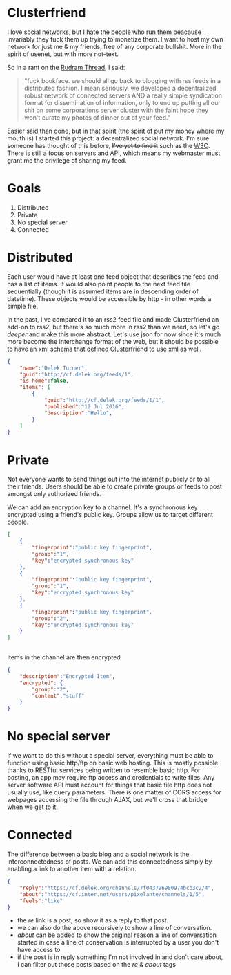 # Clusterfriend
I love social networks, but I hate the people who run them beacause invariably they fuck them up trying to monetize them. I want to host my own network for just me & my friends, free of any corporate bullshit. More in the spirit of usenet, but with more not-text.

So in a rant on the [Rudram Thread](https://www.facebook.com/chris.rudram/posts/10153870108165247), I said:

>"fuck bookface. we should all go back to blogging with rss feeds in a distributed fashion. I mean seriously, we developed a decentralized, robust network of connected servers AND a really simple syndication format for dissemination of information, only to end up putting all our shit on some corporations server cluster with the faint hope they won't curate my photos of dinner out of your feed."

Easier said than done, but in that spirit (the spirit of put my money where my mouth is) I started this project: a decentralized social network. I'm sure someone has thought of this before, <del>I've yet to find it</del> such as the [W3C](http://www.w3.org/Social/WG). There is still a focus on servers and API, which means my webmaster must grant me the privilege of sharing my feed.

# Goals
1. Distributed
3. Private
2. No special server
4. Connected

# Distributed
Each user would have at least one feed object that describes the feed and has a list of items. It would also point people to the next feed file sequentially (though it is assumed items are in descending order of datetime). These objects would be accessible by http - in other words a simple file.

In the past, I've compared it to an rss2 feed file and made Clusterfriend an add-on to rss2, but there's so much more in rss2 than we need, so let's go *deeper* and make this more abstract. Let's use json for now since it's much more become the interchange format of the web, but it should be possible to have an xml schema that defined Clusterfriend to use xml as well. 


```json
{
    "name":"Delek Turner",
    "guid":"http://cf.delek.org/feeds/1",
    "is-home":false,
    "items": [
        {
            "guid":"http://cf.delek.org/feeds/1/1",
            "published":"12 Jul 2016",
            "description":"Hello",
        }
    ]
}
 ```
# Private
Not everyone wants to send things out into the internet publicly or to all their friends. Users should be able to create private groups or feeds to post amongst only authorized friends.

We can add an encryption key to a channel. It's a synchronous key encrypted using a friend's public key. Groups allow us to target different people.
```json
[
    {
        "fingerprint":"public key fingerprint",
        "group":"1",
        "key":"encrypted synchronous key"
    },
    {
        "fingerprint":"public key fingerprint",
        "group":"1",
        "key":"encrypted synchronous key"
    },
    {
        "fingerprint":"public key fingerprint",
        "group":"2",
        "key":"encrypted synchronous key"
    }
]
    
```

Items in the channel are then encrypted 
```json
{
    "description":"Encrypted Item",
    "encrypted": {
        "group":"2",
        "content":"stuff"
    }
}
```

# No special server
If we want to do this without a special server, everything must be able to function using basic http/ftp on basic web hosting. This is mostly possible thanks to RESTful services being written to resemble basic http. For posting, an app may require ftp access and credentials to write files. Any server software API must account for things that basic file http does not usually use, like query parameters. There is one matter of CORS access for webpages accessing the file through AJAX, but we'll cross that bridge when we get to it.

# Connected
The difference between a basic blog and a social network is the interconnectedness of posts. We can add this connectedness simply by enabling a link to another item with a relation.
```json
{
    "reply":"https://cf.delek.org/channels/7f043796980974bcb3c2/4",
    "about":"https://cf.inter.net/users/pixelante/channels/1/5",
    "feels":"like"
}
```
- the *re* link is a post, so show it as a reply to that post.
- we can also do the above recursively to show a line of conversation.
- *about* can be added to show the original reason a line of conversation started in case a line of conservation is interrupted by a user you don't have access to
- if the post is in reply something I'm not involved in and don't care about, I can filter out those posts based on the *re* & *about* tags
